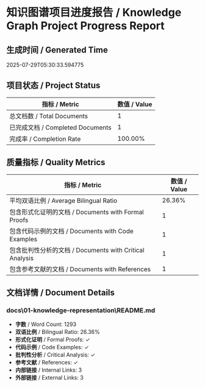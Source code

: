 # 知识图谱项目进度报告 / Knowledge Graph Project Progress Report

## 生成时间 / Generated Time

2025-07-29T05:30:33.594775

## 项目状态 / Project Status

| 指标 / Metric | 数值 / Value |
|--------------|-------------|
| 总文档数 / Total Documents | 1 |
| 已完成文档 / Completed Documents | 1 |
| 完成率 / Completion Rate | 100.00% |

## 质量指标 / Quality Metrics

| 指标 / Metric | 数值 / Value |
|--------------|-------------|
| 平均双语比例 / Average Bilingual Ratio | 26.36% |
| 包含形式化证明的文档 / Documents with Formal Proofs | 1 |
| 包含代码示例的文档 / Documents with Code Examples | 1 |
| 包含批判性分析的文档 / Documents with Critical Analysis | 1 |
| 包含参考文献的文档 / Documents with References | 1 |

## 文档详情 / Document Details

### docs\01-knowledge-representation\README.md

- **字数** / Word Count: 1293
- **双语比例** / Bilingual Ratio: 26.36%
- **形式化证明** / Formal Proofs: ✓
- **代码示例** / Code Examples: ✓
- **批判性分析** / Critical Analysis: ✓
- **参考文献** / References: ✓
- **内部链接** / Internal Links: 3
- **外部链接** / External Links: 3
